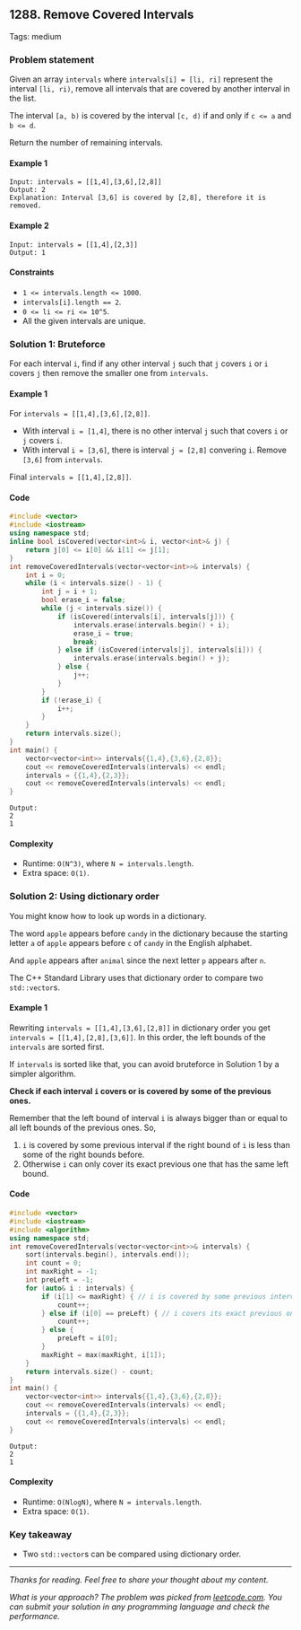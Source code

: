 ## 1288. Remove Covered Intervals
Tags: medium

### Problem statement

Given an array `intervals` where `intervals[i] = [li, ri]` represent the interval `[li, ri)`, remove all intervals that are covered by another interval in the list.

The interval `[a, b)` is covered by the interval `[c, d)` if and only if `c <= a` and `b <= d`.

Return the number of remaining intervals.

#### Example 1
```plain
Input: intervals = [[1,4],[3,6],[2,8]]
Output: 2
Explanation: Interval [3,6] is covered by [2,8], therefore it is removed.
```

#### Example 2
```plain
Input: intervals = [[1,4],[2,3]]
Output: 1
``` 

#### Constraints

* `1 <= intervals.length <= 1000`.
* `intervals[i].length == 2`.
* `0 <= li <= ri <= 10^5`.
* All the given intervals are unique.

### Solution 1: Bruteforce
For each interval `i`, find if any other interval `j` such that `j` covers `i` or `i` covers `j` then remove the smaller one from `intervals`.

#### Example 1
For `intervals = [[1,4],[3,6],[2,8]]`.
* With interval `i = [1,4]`, there is no other interval `j` such that covers `i` or `j` covers `i`.
* With interval `i = [3,6]`, there is interval `j = [2,8]` convering `i`. Remove `[3,6]` from `intervals`.

Final `intervals = [[1,4],[2,8]]`.

#### Code
```cpp
#include <vector>
#include <iostream>
using namespace std;
inline bool isCovered(vector<int>& i, vector<int>& j) {
    return j[0] <= i[0] && i[1] <= j[1];
}
int removeCoveredIntervals(vector<vector<int>>& intervals) {
    int i = 0;
    while (i < intervals.size() - 1) {
        int j = i + 1;
        bool erase_i = false;
        while (j < intervals.size()) {
            if (isCovered(intervals[i], intervals[j])) {
                intervals.erase(intervals.begin() + i);
                erase_i = true;
                break;
            } else if (isCovered(intervals[j], intervals[i])) {
                intervals.erase(intervals.begin() + j);
            } else {
                j++;
            }
        }
        if (!erase_i) {
            i++;
        }
    }
    return intervals.size();
}
int main() {
    vector<vector<int>> intervals{{1,4},{3,6},{2,8}};
    cout << removeCoveredIntervals(intervals) << endl;
    intervals = {{1,4},{2,3}};
    cout << removeCoveredIntervals(intervals) << endl;
}
```
```plain
Output:
2
1
```

#### Complexity
* Runtime: `O(N^3)`, where `N = intervals.length`.
* Extra space: `O(1)`.

### Solution 2: Using dictionary order
You might know how to look up words in a dictionary. 

The word `apple` appears before `candy` in the dictionary because the starting letter `a` of `apple` appears before `c` of `candy` in the English alphabet. 

And `apple` appears after `animal` since the next letter `p` appears after `n`.

The C++ Standard Library uses that dictionary order to compare two `std::vector`s.

#### Example 1
Rewriting `intervals = [[1,4],[3,6],[2,8]]` in dictionary order you get `intervals = [[1,4],[2,8],[3,6]]`. In this order, the left bounds of the `intervals` are sorted first.

If `intervals` is sorted like that, you can avoid bruteforce in Solution 1 by a simpler algorithm.

**Check if each interval `i` covers or is covered by some of the previous ones.**

Remember that the left bound of interval `i` is always bigger than or equal to all left bounds of the previous ones. So,

1. `i` is covered by some previous interval if the right bound of `i` is less than some of the right bounds before.
2. Otherwise `i` can only cover its exact previous one that has the same left bound. 

#### Code
```cpp
#include <vector>
#include <iostream>
#include <algorithm>
using namespace std;
int removeCoveredIntervals(vector<vector<int>>& intervals) {
    sort(intervals.begin(), intervals.end());
    int count = 0;
    int maxRight = -1;
    int preLeft = -1;
    for (auto& i : intervals) {
        if (i[1] <= maxRight) { // i is covered by some previous interval
            count++;
        } else if (i[0] == preLeft) { // i covers its exact previous one
            count++;
        } else {
            preLeft = i[0];
        }
        maxRight = max(maxRight, i[1]);
    }
    return intervals.size() - count;
}
int main() {
    vector<vector<int>> intervals{{1,4},{3,6},{2,8}};
    cout << removeCoveredIntervals(intervals) << endl;
    intervals = {{1,4},{2,3}};
    cout << removeCoveredIntervals(intervals) << endl;
}
```
```plain
Output:
2
1
```

#### Complexity
* Runtime: `O(NlogN)`, where `N = intervals.length`.
* Extra space: `O(1)`.

### Key takeaway
* Two `std::vector`s can be compared using dictionary order.

*** 
*Thanks for reading. Feel free to share your thought about my content.*

*What is your approach? The problem was picked from [leetcode.com](https://leetcode.com/problems/remove-covered-intervals/). You can submit your solution in any programming language and check the performance.*